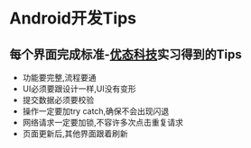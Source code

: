 # Android开发Tips

## 每个界面完成标准-[优态科技](http://www.utaidev.com/PC/index.html)实习得到的Tips
* 功能要完整,流程要通
* UI必须要跟设计一样,UI没有变形
* 提交数据必须要校验
* 操作一定要加try catch,确保不会出现闪退
* 网络请求一定要加锁,不容许多次点击重复请求
* 页面更新后,其他界面跟着刷新
